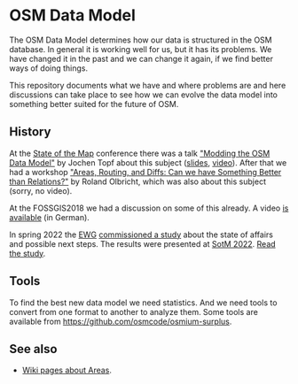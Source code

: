 # OSM Data Model

The OSM Data Model determines how our data is structured in the OSM database.
In general it is working well for us, but it has its problems. We have changed
it in the past and we can change it again, if we find better ways of doing
things.

This repository documents what we have and where problems are and here
discussions can take place to see how we can evolve the data model into
something better suited for the future of OSM.

## History

At the [State of the Map](https://2018.stateofthemap.org/) conference there
was a talk ["Modding the OSM Data
Model"](https://2018.stateofthemap.org/2018/T107-Modding_the_OSM_Data_Model/)
by Jochen Topf about this subject
([slides](https://media.jochentopf.com/media/2018-07-30-talk-sotm2018-data-model-en-slides.pdf),
[video](https://youtu.be/hUkE_fHEoZ8?t=9480)). After that we had a workshop
["Areas, Routing, and Diffs: Can we have Something Better than
Relations?"](https://2018.stateofthemap.org/2018/W019-Areas__Routing__and_Diffs__Can_we_have_Something_Better_than_Relations_/)
by Roland Olbricht, which was also about this subject (sorry, no video).

At the FOSSGIS2018 we had a discussion on some of this already. A video [is
available](https://media.ccc.de/v/2018-5412-evolution_des_openstreetmap-datenmodells)
(in German).

In spring 2022 the
[EWG](https://wiki.osmfoundation.org/wiki/Engineering_Working_Group)
[commissioned a
study](https://blog.openstreetmap.org/2022/06/02/announcement-data-model-study/)
about the state of affairs and possible next steps. The results were
presented at [SotM 2022](https://2022.stateofthemap.org/sessions/W3AGY8/).
[Read the study](https://media.jochentopf.com/media/2022-08-15-study-evolution-of-the-osm-data-model.pdf).

## Tools

To find the best new data model we need statistics. And we need tools to
convert from one format to another to analyze them. Some tools are available
from https://github.com/osmcode/osmium-surplus.

## See also

* [Wiki pages about Areas](https://wiki.openstreetmap.org/wiki/Area/The_Future_of_Areas).

